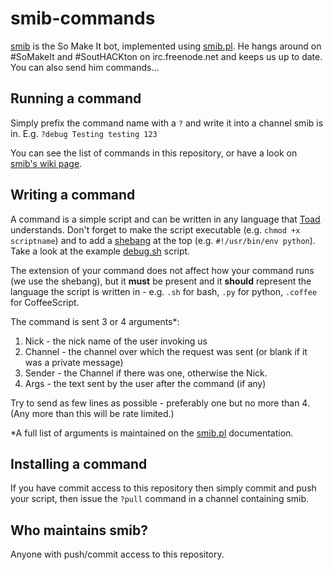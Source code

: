 smib-commands
=============

[smib][] is the So Make It bot, implemented using [smib.pl][]. He hangs
around on #SoMakeIt and #SoutHACKton on irc.freenode.net and keeps us up
to date. You can also send him commands...

Running a command
-----------------

Simply prefix the command name with a `?` and write it into a channel
smib is in. E.g. `?debug Testing testing 123`

You can see the list of commands in this repository, or have a look on
[smib's wiki page][smib].

Writing a command
-----------------

A command is a simple script and can be written in any language that
[Toad][] understands. Don't forget to make the script executable (e.g.
`chmod +x scriptname`) and to add a [shebang][] at the top (e.g.
`#!/usr/bin/env python`). Take a look at the example [debug.sh][]
script.

The extension of your command does not affect how your command runs 
(we use the shebang), but it **must** be present and it **should** 
represent the language the script is written in - e.g. `.sh` for bash,
`.py` for python, `.coffee` for CoffeeScript.

The command is sent 3 or 4 arguments\*:

  1. Nick - the nick name of the user invoking us
  2. Channel - the channel over which the request was sent (or blank if
     it was a private message)
  3. Sender - the Channel if there was one, otherwise the Nick.
  4. Args - the text sent by the user after the command (if any)

Try to send as few lines as possible - preferably one but no more than
4. (Any more than this will be rate limited.)

\*A full list of arguments is maintained on the [smib.pl][] documentation.

Installing a command
--------------------

If you have commit access to this repository then simply commit and
push your script, then issue the `?pull` command in a channel
containing smib.

Who maintains smib?
-------------------

Anyone with push/commit access to this repository.

[Toad]: https://wiki.somakeit.org.uk/wiki/Toad
[smib]: https://wiki.somakeit.org.uk/wiki/smib
[smib.pl]: https://github.com/somakeit/smib
[shebang]: http://en.wikipedia.org/wiki/Shebang_(Unix)
[debug.sh]: https://github.com/somakeit/smib-commands/blob/master/debug.sh
[Benjie]: https://wiki.somakeit.org.uk/wiki/User:Benjie
